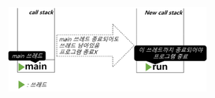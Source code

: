 <img src = "assets/built/postsImages/TheCornerstoneOfJava/2021-06-21-13cornerstoneJava3/img.png" width="80%" align="left"><br/>
